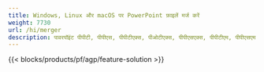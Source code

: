 ```yaml
---
title: Windows, Linux और macOS पर PowerPoint फ़ाइलें मर्ज करें
weight: 7730
url: /hi/merger
description: पावरपॉइंट पीपीटी, पीपीएस, पीपीटीएक्स, पीओटीएक्स, पीपीएसएक्स, पीपीटीएम, पीपीएसएम, पीओटीएम, ओडीपी और ओटीपी को संयोजित करने के लिए मुफ्त ऐप और एपीआई
---
```


{{< blocks/products/pf/agp/feature-solution >}} 

